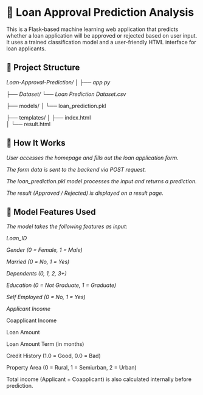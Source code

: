 # 🏦 Loan Approval Prediction Analysis
This is a Flask-based machine learning web application that predicts whether a loan application will be approved or rejected based on user input. It uses a trained classification model and a user-friendly HTML interface for loan applicants.

## 📂 Project Structure
*Loan-Approval-Prediction/*
│
├── *app.py*

├── *Dataset/*
    └── *Loan Prediction Dataset.csv*  
    
├── models/
│   └── loan_prediction.pkl   

├── templates/
│   ├── index.html                 
│   └── result.html

## 🚀 How It Works
*User accesses the homepage and fills out the loan application form.*

*The form data is sent to the backend via POST request.*

*The loan_prediction.pkl model processes the input and returns a prediction.*

*The result (Approved / Rejected) is displayed on a result page.*

## 🧠 Model Features Used
*The model takes the following features as input:*

*Loan_ID*

*Gender (0 = Female, 1 = Male)*

*Married (0 = No, 1 = Yes)*

*Dependents (0, 1, 2, 3+)*

*Education (0 = Not Graduate, 1 = Graduate)*

*Self Employed (0 = No, 1 = Yes)*

*Applicant Income*

Coapplicant Income

Loan Amount

Loan Amount Term (in months)

Credit History (1.0 = Good, 0.0 = Bad)

Property Area (0 = Rural, 1 = Semiurban, 2 = Urban)

Total income (Applicant + Coapplicant) is also calculated internally before prediction.

